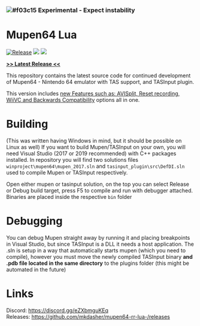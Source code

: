 ### ![#f03c15](https://via.placeholder.com/15/f03c15/000000?text=+) **Experimental - Expect instability**
# Mupen64 Lua

[![Release](https://img.shields.io/github/v/release/mkdasher/mupen64-rr-lua-?label=Release)](https://github.com/mkdasher/mupen64-rr-lua-/releases)
[<img src="https://img.shields.io/github/downloads/mkdasher/mupen64-rr-lua-/total?label=Downloads">]()
[<img src="https://img.shields.io/discord/723573549607944272?label=Discord">](https://discord.gg/bxvZpwdFmW)


[comment]: <> (Second image has to be inline so another approach is used)
[**__\>\> Latest Release \<\<__**](https://github.com/mkdasher/mupen64-rr-lua-/releases/latest/)<br>

This repository contains the latest source code for continued development of Mupen64 - Nintendo 64 emulator with TAS support, and TASInput plugin. 

This version includes <a href="https://imgur.com/a/SA2CgEB" target="_blank">new Features such as: AVISplit, Reset recording, WiiVC and Backwards Compatibility</a> options all in one.

[comment]: <> ("Thanks a lot markdown for not having open in new feature guess i need html for this smh")
[comment]: <> ("Update: not even this works... This is achievable using kramdown but the github preview renderer doesnt support it so we are stuck with this")


# Building
(This was written having Windows in mind, but it should be possible on Linux as well)
If you want to build Mupen/TASInput on your own, you will need Visual Studio (2017 or 2019 recommended) with C++ packages installed. In repository you will find two solutions files `winproject\mupen64\mupen_2017.sln` and `tasinput_plugin\src\DefDI.sln` used to compile Mupen or TASInput respectively. 

Open either mupen or tasinput solution, on the top you can select Release or Debug build target, press F5 to compile and run with debugger attached. Binaries are placed inside the respective `bin` folder

# Debugging
You can debug Mupen straight away by running it and placing breakpoints in Visual Studio, but since TASInput is a DLL it needs a host application. The .sln is setup in a way that automatically starts mupen (which you need to compile), however you must move the newly compiled TASInput binary **and .pdb file located in the same directory** to the plugins folder (this might be automated in the future)

[comment]: <> (TODO: ADD PROJECT STRUCTURE EXPLANATION)

# Links
Discord: https://discord.gg/eZXbmguKEq<br>
Releases: https://github.com/mkdasher/mupen64-rr-lua-/releases

